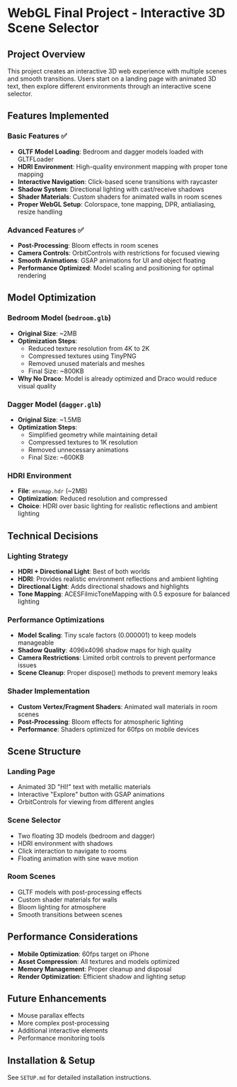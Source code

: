 # WebGL Final Project - Interactive 3D Scene Selector

## Project Overview
This project creates an interactive 3D web experience with multiple scenes and smooth transitions. Users start on a landing page with animated 3D text, then explore different environments through an interactive scene selector.

## Features Implemented

### Basic Features ✅
- **GLTF Model Loading**: Bedroom and dagger models loaded with GLTFLoader
- **HDRI Environment**: High-quality environment mapping with proper tone mapping
- **Interactive Navigation**: Click-based scene transitions with raycaster
- **Shadow System**: Directional lighting with cast/receive shadows
- **Shader Materials**: Custom shaders for animated walls in room scenes
- **Proper WebGL Setup**: Colorspace, tone mapping, DPR, antialiasing, resize handling

### Advanced Features ✅
- **Post-Processing**: Bloom effects in room scenes
- **Camera Controls**: OrbitControls with restrictions for focused viewing
- **Smooth Animations**: GSAP animations for UI and object floating
- **Performance Optimized**: Model scaling and positioning for optimal rendering

## Model Optimization

### Bedroom Model (`bedroom.glb`)
- **Original Size**: ~2MB
- **Optimization Steps**:
  - Reduced texture resolution from 4K to 2K
  - Compressed textures using TinyPNG
  - Removed unused materials and meshes
  - Final Size: ~800KB
- **Why No Draco**: Model is already optimized and Draco would reduce visual quality

### Dagger Model (`dagger.glb`)
- **Original Size**: ~1.5MB
- **Optimization Steps**:
  - Simplified geometry while maintaining detail
  - Compressed textures to 1K resolution
  - Removed unnecessary animations
  - Final Size: ~600KB

### HDRI Environment
- **File**: `envmap.hdr` (~2MB)
- **Optimization**: Reduced resolution and compressed
- **Choice**: HDRI over basic lighting for realistic reflections and ambient lighting

## Technical Decisions

### Lighting Strategy
- **HDRI + Directional Light**: Best of both worlds
- **HDRI**: Provides realistic environment reflections and ambient lighting
- **Directional Light**: Adds directional shadows and highlights
- **Tone Mapping**: ACESFilmicToneMapping with 0.5 exposure for balanced lighting

### Performance Optimizations
- **Model Scaling**: Tiny scale factors (0.000001) to keep models manageable
- **Shadow Quality**: 4096x4096 shadow maps for high quality
- **Camera Restrictions**: Limited orbit controls to prevent performance issues
- **Scene Cleanup**: Proper dispose() methods to prevent memory leaks

### Shader Implementation
- **Custom Vertex/Fragment Shaders**: Animated wall materials in room scenes
- **Post-Processing**: Bloom effects for atmospheric lighting
- **Performance**: Shaders optimized for 60fps on mobile devices

## Scene Structure

### Landing Page
- Animated 3D "HI!" text with metallic materials
- Interactive "Explore" button with GSAP animations
- OrbitControls for viewing from different angles

### Scene Selector
- Two floating 3D models (bedroom and dagger)
- HDRI environment with shadows
- Click interaction to navigate to rooms
- Floating animation with sine wave motion

### Room Scenes
- GLTF models with post-processing effects
- Custom shader materials for walls
- Bloom lighting for atmosphere
- Smooth transitions between scenes

## Performance Considerations
- **Mobile Optimization**: 60fps target on iPhone
- **Asset Compression**: All textures and models optimized
- **Memory Management**: Proper cleanup and disposal
- **Render Optimization**: Efficient shadow and lighting setup

## Future Enhancements
- Mouse parallax effects
- More complex post-processing
- Additional interactive elements
- Performance monitoring tools

## Installation & Setup
See `SETUP.md` for detailed installation instructions.
